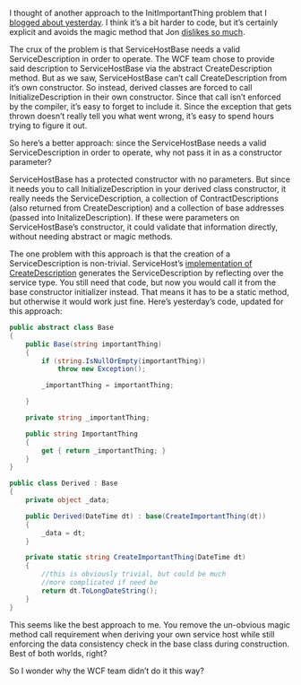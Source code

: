 I thought of another approach to the InitImportantThing problem that I
[blogged about
yesterday](http://devhawk.net/2007/08/08/Calling+InitImportantThing.aspx).
I think it’s a bit harder to code, but it’s certainly explicit and
avoids the magic method that Jon [dislikes so
much](http://www.masteringbiztalk.com/blogs/jon/PermaLink,guid,fa3c471d-a0f5-4790-a1b7-1fc374df651b.aspx).

The crux of the problem is that ServiceHostBase needs a valid
ServiceDescription in order to operate. The WCF team chose to provide
said description to ServiceHostBase via the abstract CreateDescription
method. But as we saw, ServiceHostBase can’t call CreateDescription from
it’s own constructor. So instead, derived classes are forced to call
InitializeDescription in their own constructor. Since that call isn’t
enforced by the compiler, it’s easy to forget to include it. Since the
exception that gets thrown doesn’t really tell you what went wrong, it’s
easy to spend hours trying to figure it out.

So here’s a better approach: since the ServiceHostBase needs a valid
ServiceDescription in order to operate, why not pass it in as a
constructor parameter?

ServiceHostBase has a protected constructor with no parameters. But
since it needs you to call InitializeDescription in your derived class
constructor, it really needs the ServiceDescription, a collection of
ContractDescriptions (also returned from CreateDescription) and a
collection of base addresses (passed into InitalizeDescription). If
these were parameters on ServiceHostBase’s constructor, it could
validate that information directly, without needing abstract or magic
methods.

The one problem with this approach is that the creation of a
ServiceDescription is non-trivial. ServiceHost’s [implementation of
CreateDescription](code://System.ServiceModel:3.0.0.0:b77a5c561934e089/System.ServiceModel.ServiceHost/CreateDescription(System.Collections.Generic.IDictionary<String,System.ServiceModel.Description.ContractDescription>&):System.ServiceModel.Description.ServiceDescription)
generates the ServiceDescription by reflecting over the service type.
You still need that code, but now you would call it from the base
constructor initializer instead. That means it has to be a static
method, but otherwise it would work just fine. Here’s yesterday’s code,
updated for this approach:

``` csharp
public abstract class Base
{
    public Base(string importantThing)
    {
        if (string.IsNullOrEmpty(importantThing))
            throw new Exception();

        _importantThing = importantThing;

    }

    private string _importantThing;

    public string ImportantThing  
    {  
        get { return _importantThing; }  
    }
}

public class Derived : Base
{
    private object _data;

    public Derived(DateTime dt) : base(CreateImportantThing(dt))
    {
        _data = dt;
    }

    private static string CreateImportantThing(DateTime dt)
    {
        //this is obviously trivial, but could be much
        //more complicated if need be
        return dt.ToLongDateString();
    }
}
```

This seems like the best approach to me. You remove the un-obvious magic
method call requirement when deriving your own service host while still
enforcing the data consistency check in the base class during
construction. Best of both worlds, right?

So I wonder why the WCF team didn’t do it this way? 
